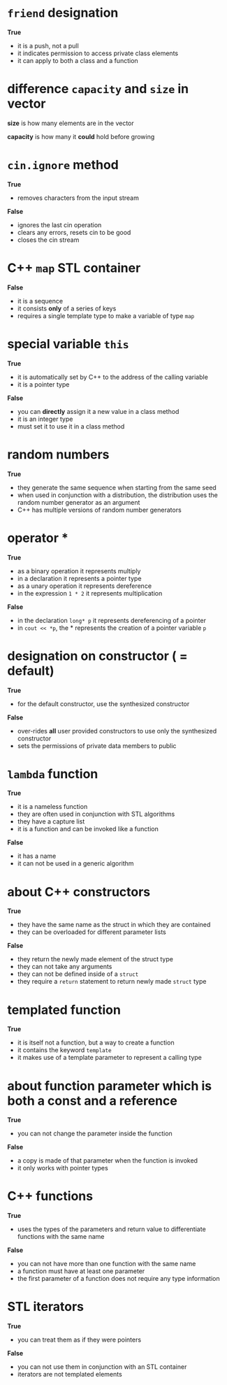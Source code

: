 # `friend` designation

**True**

- it is a push, not a pull
- it indicates permission to access private class elements
- it can apply to both a class and a function

# difference `capacity` and `size` in vector

**size** is how many elements are in the vector

**capacity** is how many it **could** hold before growing

# `cin.ignore` method

**True**

- removes characters from the input stream

**False**

- ignores the last cin operation
- clears any errors, resets cin to be good
- closes the cin stream

# C++ `map` STL container

**False**

- it is a sequence
- it consists **only** of a series of keys
- requires a single template type to make a variable of type `map`

# special variable `this`

**True**

- it is automatically set by C++ to the address of the calling variable
- it is a pointer type

**False**

- you can **directly** assign it a new value in a class method
- it is an integer type
- must set it to use it in a class method

# random numbers

**True**

- they generate the same sequence when starting from the same seed
- when used in conjunction with a distribution, the distribution uses the random number generator as an argument
- C++ has multiple versions of random number generators

# operator *

**True**

- as a binary operation it represents multiply
- in a declaration it represents a pointer type
- as a unary operation it represents dereference
- in the expression `1 * 2` it represents multiplication

**False**

- in the declaration `long* p` it represents dereferencing of a pointer
- in `cout << *p`, the * represents the creation of a pointer variable `p`

# designation on constructor ( = default)

**True**

- for the default constructor, use the synthesized constructor

**False**

- over-rides **all** user provided constructors to use only the synthesized constructor
- sets the permissions of private data members to public

# `lambda` function

**True**

- it is a nameless function
- they are often used in conjunction with STL algorithms
- they have a capture list
- it is a function and can be invoked like a function

**False**

- it has a name
- it can not be used in a generic algorithm

# about C++ constructors

**True**

- they have the same name as the struct in which they are contained
- they can be overloaded for different parameter lists

**False**

- they return the newly made element of the struct type
- they can not take any arguments
- they can not be defined inside of a `struct`
- they require a `return` statement to return newly made `struct` type

# templated function

**True**

- it is itself not a function, but a way to create a function
- it contains the keyword `template`
- it makes use of a template parameter to represent a calling type

# about function parameter which is both a const and a reference

**True**

- you can not change the parameter inside the function

**False**

- a copy is made of that parameter when the function is invoked
- it only works with pointer types

# C++ functions

**True**

- uses the types of the parameters and return value to differentiate functions with the same name

**False**

- you can not have more than one function with the same name
- a function must have at least one parameter
- the first parameter of a function does not require any type information

# STL iterators

**True**

- you can treat them as if they were pointers

**False**

- you can not use them in conjunction with an STL container
- iterators are not templated elements
